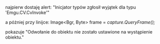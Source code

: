 najpierw dostaję alert:
"Inicjator typów zgłosił wyjątek dla typu 'Emgu.CV.CvInvoke'"


a póżniej przy linijce:
Image<Bgr, Byte> frame = _capture.QueryFrame();_

pokazuje "Odwołanie do obiektu nie zostało ustawione na wystąpienie obiektu."